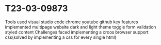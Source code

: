 # T23-03-09873
Tools used
  visual studio code 
  chrome 
  youtube
  github
key features implemented
  multipage website
  dark and light theme toggle
  form validation
  styled content
Challenges faced 
  implementing a croos browser support css(solved by implementing a css for every single html)
  
  
